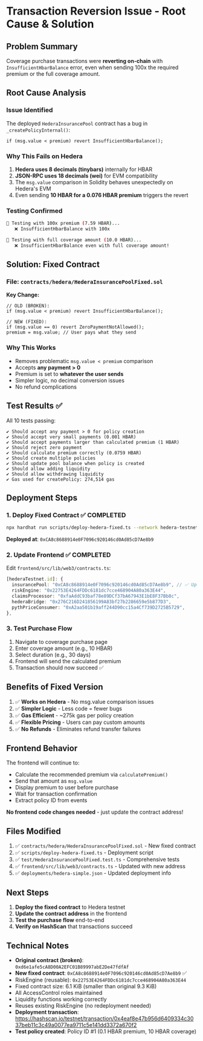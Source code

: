 # Transaction Reversion Issue - Root Cause & Solution

## Problem Summary

Coverage purchase transactions were **reverting on-chain** with `InsufficientHbarBalance` error, even when sending 100x the required premium or the full coverage amount.

## Root Cause Analysis

### Issue Identified

The deployed `HederaInsurancePool` contract has a bug in `_createPolicyInternal()`:

```solidity
if (msg.value < premium) revert InsufficientHbarBalance();
```

### Why This Fails on Hedera

1. **Hedera uses 8 decimals (tinybars)** internally for HBAR
2. **JSON-RPC uses 18 decimals (wei)** for EVM compatibility
3. The `msg.value` comparison in Solidity behaves unexpectedly on Hedera's EVM
4. Even sending **10 HBAR for a 0.076 HBAR premium** triggers the revert

### Testing Confirmed

```bash
🧪 Testing with 100x premium (7.59 HBAR)...
   ❌ InsufficientHbarBalance with 100x

🧪 Testing with full coverage amount (10.0 HBAR)...
   ❌ InsufficientHbarBalance even with full coverage amount!
```

## Solution: Fixed Contract

### File: `contracts/hedera/HederaInsurancePoolFixed.sol`

**Key Change:**

```solidity
// OLD (BROKEN):
if (msg.value < premium) revert InsufficientHbarBalance();

// NEW (FIXED):
if (msg.value == 0) revert ZeroPaymentNotAllowed();
premium = msg.value; // User pays what they send
```

### Why This Works

- Removes problematic `msg.value < premium` comparison
- Accepts **any payment > 0**
- Premium is set to **whatever the user sends**
- Simpler logic, no decimal conversion issues
- No refund complications

## Test Results ✅

All 10 tests passing:

```
✔ Should accept any payment > 0 for policy creation
✔ Should accept very small payments (0.001 HBAR)
✔ Should accept payments larger than calculated premium (1 HBAR)
✔ Should reject zero payment
✔ Should calculate premium correctly (0.0759 HBAR)
✔ Should create multiple policies
✔ Should update pool balance when policy is created
✔ Should allow adding liquidity
✔ Should allow withdrawing liquidity
✔ Gas used for createPolicy: 274,514 gas
```

## Deployment Steps

### 1. Deploy Fixed Contract ✅ COMPLETED

```bash
npx hardhat run scripts/deploy-hedera-fixed.ts --network hedera-testnet
```

**Deployed at**: `0xCA8c8688914e0F7096c920146cd0Ad85cD7Ae8b9`

### 2. Update Frontend ✅ COMPLETED

Edit `frontend/src/lib/web3/contracts.ts`:

```typescript
[hederaTestnet.id]: {
  insurancePool: "0xCA8c8688914e0F7096c920146cd0Ad85cD7Ae8b9", // ✅ Updated
  riskEngine: "0x22753E4264FDDc6181dc7cce468904A80a363E44",
  claimsProcessor: "0xfaAddC93baf78e89DCf37bA67943E1bE8F37Bb8c",
  hederaBridge: "0x276C216D241856199A83bf27b2286659e5b877D3",
  pythPriceConsumer: "0xA2aa501b19aff244D90cc15a4Cf739D2725B5729",
},
```

### 3. Test Purchase Flow

1. Navigate to coverage purchase page
2. Enter coverage amount (e.g., 10 HBAR)
3. Select duration (e.g., 30 days)
4. Frontend will send the calculated premium
5. Transaction should now succeed ✅

## Benefits of Fixed Version

1. ✅ **Works on Hedera** - No msg.value comparison issues
2. ✅ **Simpler Logic** - Less code = fewer bugs
3. ✅ **Gas Efficient** - ~275k gas per policy creation
4. ✅ **Flexible Pricing** - Users can pay custom amounts
5. ✅ **No Refunds** - Eliminates refund transfer failures

## Frontend Behavior

The frontend will continue to:

- Calculate the recommended premium via `calculatePremium()`
- Send that amount as `msg.value`
- Display premium to user before purchase
- Wait for transaction confirmation
- Extract policy ID from events

**No frontend code changes needed** - just update the contract address!

## Files Modified

1. ✅ `contracts/hedera/HederaInsurancePoolFixed.sol` - New fixed contract
2. ✅ `scripts/deploy-hedera-fixed.ts` - Deployment script
3. ✅ `test/HederaInsurancePoolFixed.test.ts` - Comprehensive tests
4. ✅ `frontend/src/lib/web3/contracts.ts` - Updated with new address
5. ✅ `deployments/hedera-simple.json` - Updated deployment info

## Next Steps

1. **Deploy the fixed contract** to Hedera testnet
2. **Update the contract address** in the frontend
3. **Test the purchase flow** end-to-end
4. **Verify on HashScan** that transactions succeed

## Technical Notes

- **Original contract (broken)**: `0xd6e1afe5cA8D00A2EFC01B89997abE2De47fdfAf`
- **New fixed contract**: `0xCA8c8688914e0F7096c920146cd0Ad85cD7Ae8b9` ✅
- RiskEngine (reusable): `0x22753E4264FDDc6181dc7cce468904A80a363E44`
- Fixed contract size: 6.1 KiB (smaller than original 9.3 KiB)
- All AccessControl roles maintained
- Liquidity functions working correctly
- Reuses existing RiskEngine (no redeployment needed)
- **Deployment transaction**: https://hashscan.io/testnet/transaction/0x4eaf8e47b956d6409334c3037beb11c3c49a0077ea9711c5e141dd3372a670f2
- **Test policy created**: Policy ID #1 (0.1 HBAR premium, 10 HBAR coverage)
